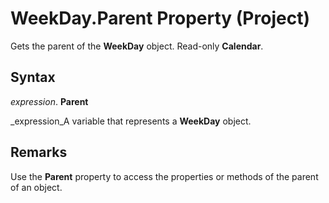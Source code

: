 
# WeekDay.Parent Property (Project)

Gets the parent of the  **WeekDay** object. Read-only **Calendar**.


## Syntax

 _expression_. **Parent**

 _expression_A variable that represents a  **WeekDay** object.


## Remarks

Use the  **Parent** property to access the properties or methods of the parent of an object.

